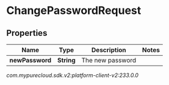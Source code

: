 # ChangePasswordRequest


## Properties

| Name | Type | Description | Notes |
| ------------ | ------------- | ------------- | ------------- |
| **newPassword** | **String** | The new password |  |




_com.mypurecloud.sdk.v2:platform-client-v2:233.0.0_
